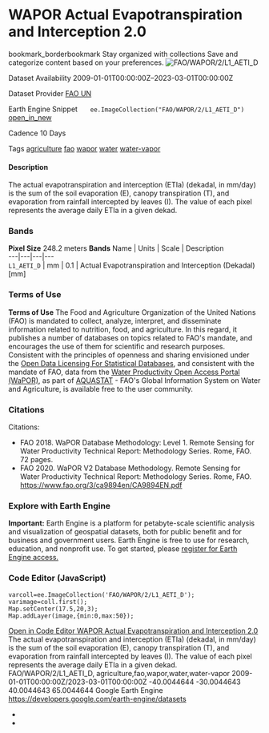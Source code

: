  
#  WAPOR Actual Evapotranspiration and Interception 2.0 
bookmark_borderbookmark Stay organized with collections  Save and categorize content based on your preferences. 
![FAO/WAPOR/2/L1_AETI_D](https://developers.google.com/earth-engine/datasets/images/FAO/FAO_WAPOR_2_L1_AETI_D_sample.png) 

Dataset Availability
    2009-01-01T00:00:00Z–2023-03-01T00:00:00Z 

Dataset Provider
     [ FAO UN ](https://wapor.apps.fao.org/catalog/WAPOR_2/1/L1_AETI_D) 

Earth Engine Snippet
     `    ee.ImageCollection("FAO/WAPOR/2/L1_AETI_D")   ` [ open_in_new ](https://code.earthengine.google.com/?scriptPath=Examples:Datasets/FAO/FAO_WAPOR_2_L1_AETI_D) 

Cadence
    10 Days 

Tags
     [agriculture](https://developers.google.com/earth-engine/datasets/tags/agriculture) [fao](https://developers.google.com/earth-engine/datasets/tags/fao) [wapor](https://developers.google.com/earth-engine/datasets/tags/wapor) [water](https://developers.google.com/earth-engine/datasets/tags/water) [water-vapor](https://developers.google.com/earth-engine/datasets/tags/water-vapor)
#### Description
The actual evapotranspiration and interception (ETIa) (dekadal, in mm/day) is the sum of the soil evaporation (E), canopy transpiration (T), and evaporation from rainfall intercepted by leaves (I). The value of each pixel represents the average daily ETIa in a given dekad.
### Bands
**Pixel Size** 248.2 meters 
**Bands**
Name | Units | Scale | Description  
---|---|---|---  
`L1_AETI_D` | mm | 0.1 | Actual Evapotranspiration and Interception (Dekadal) [mm]  
### Terms of Use
**Terms of Use**
The Food and Agriculture Organization of the United Nations (FAO) is mandated to collect, analyze, interpret, and disseminate information related to nutrition, food, and agriculture. In this regard, it publishes a number of databases on topics related to FAO's mandate, and encourages the use of them for scientific and research purposes. Consistent with the principles of openness and sharing envisioned under the [Open Data Licensing For Statistical Databases](http://www.fao.org/3/ca7570en/ca7570en.pdf), and consistent with the mandate of FAO, data from the [Water Productivity Open Access Portal (WaPOR)](https://wapor.apps.fao.org/home/WAPOR_2/1), as part of [AQUASTAT](http://www.fao.org/aquastat/en/) - FAO's Global Information System on Water and Agriculture, is available free to the user community.
### Citations
Citations:
  * FAO 2018. WaPOR Database Methodology: Level 1. Remote Sensing for Water Productivity Technical Report: Methodology Series. Rome, FAO. 72 pages.
  * FAO 2020. WaPOR V2 Database Methodology. Remote Sensing for Water Productivity Technical Report: Methodology Series. Rome, FAO. <https://www.fao.org/3/ca9894en/CA9894EN.pdf>


### Explore with Earth Engine
**Important:** Earth Engine is a platform for petabyte-scale scientific analysis and visualization of geospatial datasets, both for public benefit and for business and government users. Earth Engine is free to use for research, education, and nonprofit use. To get started, please [register for Earth Engine access.](https://console.cloud.google.com/earth-engine)
### Code Editor (JavaScript)
```
varcoll=ee.ImageCollection('FAO/WAPOR/2/L1_AETI_D');
varimage=coll.first();
Map.setCenter(17.5,20,3);
Map.addLayer(image,{min:0,max:50});
```
[ Open in Code Editor ](https://code.earthengine.google.com/?scriptPath=Examples:Datasets/FAO/FAO_WAPOR_2_L1_AETI_D)
[ WAPOR Actual Evapotranspiration and Interception 2.0 ](https://developers.google.com/earth-engine/datasets/catalog/FAO_WAPOR_2_L1_AETI_D)
The actual evapotranspiration and interception (ETIa) (dekadal, in mm/day) is the sum of the soil evaporation (E), canopy transpiration (T), and evaporation from rainfall intercepted by leaves (I). The value of each pixel represents the average daily ETIa in a given dekad.
FAO/WAPOR/2/L1_AETI_D, agriculture,fao,wapor,water,water-vapor 
2009-01-01T00:00:00Z/2023-03-01T00:00:00Z
-40.0044644 -30.0044643 40.0044643 65.0044644 
Google Earth Engine
https://developers.google.com/earth-engine/datasets
  * [ ](https://doi.org/https://wapor.apps.fao.org/catalog/WAPOR_2/1/L1_AETI_D)
  * [ ](https://doi.org/https://developers.google.com/earth-engine/datasets/catalog/FAO_WAPOR_2_L1_AETI_D)


